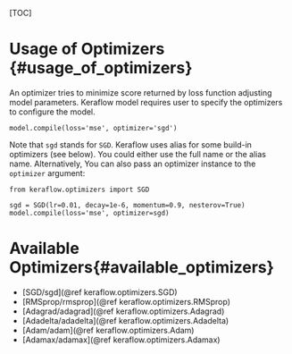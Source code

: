 [TOC]

# Usage of Optimizers {#usage_of_optimizers}
An optimizer tries to minimize score returned by loss function adjusting model parameters.
Keraflow model requires user to specify the optimizers to configure the model.
~~~{.py}
model.compile(loss='mse', optimizer='sgd')
~~~

Note that `sgd` stands for `SGD`. Keraflow uses alias for some build-in optimizers (see below). You could either use the full name or the alias name. Alternatively, You can also pass an optimizer instance to the `optimizer` argument:

~~~{.py}
from keraflow.optimizers import SGD

sgd = SGD(lr=0.01, decay=1e-6, momentum=0.9, nesterov=True)
model.compile(loss='mse', optimizer=sgd)
~~~


# Available Optimizers{#available_optimizers}
- [SGD/sgd](@ref keraflow.optimizers.SGD)
- [RMSprop/rmsprop](@ref keraflow.optimizers.RMSprop)
- [Adagrad/adagrad](@ref keraflow.optimizers.Adagrad)
- [Adadelta/adadelta](@ref keraflow.optimizers.Adadelta)
- [Adam/adam](@ref keraflow.optimizers.Adam)
- [Adamax/adamax](@ref keraflow.optimizers.Adamax)
